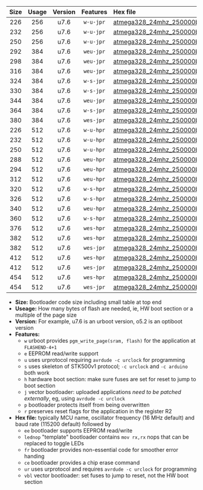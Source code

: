 |Size|Usage|Version|Features|Hex file|
|:-:|:-:|:-:|:-:|:--|
|226|256|u7.6|`w-u-jpr`|[atmega328_24mhz_250000bps_ur_vbl.hex](https://raw.githubusercontent.com/stefanrueger/urboot/main//atmega328_24mhz_250000bps_ur_vbl.hex)|
|232|256|u7.6|`w-u-jpr`|[atmega328_24mhz_250000bps_lednop_ur_vbl.hex](https://raw.githubusercontent.com/stefanrueger/urboot/main//atmega328_24mhz_250000bps_lednop_ur_vbl.hex)|
|250|256|u7.6|`w-u-jpr`|[atmega328_24mhz_250000bps_lednop_fr_ur_vbl.hex](https://raw.githubusercontent.com/stefanrueger/urboot/main//atmega328_24mhz_250000bps_lednop_fr_ur_vbl.hex)|
|292|384|u7.6|`weu-jpr`|[atmega328_24mhz_250000bps_ee_ur_vbl.hex](https://raw.githubusercontent.com/stefanrueger/urboot/main//atmega328_24mhz_250000bps_ee_ur_vbl.hex)|
|298|384|u7.6|`weu-jpr`|[atmega328_24mhz_250000bps_ee_lednop_ur_vbl.hex](https://raw.githubusercontent.com/stefanrueger/urboot/main//atmega328_24mhz_250000bps_ee_lednop_ur_vbl.hex)|
|316|384|u7.6|`weu-jpr`|[atmega328_24mhz_250000bps_ee_lednop_fr_ur_vbl.hex](https://raw.githubusercontent.com/stefanrueger/urboot/main//atmega328_24mhz_250000bps_ee_lednop_fr_ur_vbl.hex)|
|324|384|u7.6|`w-s-jpr`|[atmega328_24mhz_250000bps_vbl.hex](https://raw.githubusercontent.com/stefanrueger/urboot/main//atmega328_24mhz_250000bps_vbl.hex)|
|330|384|u7.6|`w-s-jpr`|[atmega328_24mhz_250000bps_lednop_vbl.hex](https://raw.githubusercontent.com/stefanrueger/urboot/main//atmega328_24mhz_250000bps_lednop_vbl.hex)|
|344|384|u7.6|`weu-jpr`|[atmega328_24mhz_250000bps_ee_lednop_fr_ce_ur_vbl.hex](https://raw.githubusercontent.com/stefanrueger/urboot/main//atmega328_24mhz_250000bps_ee_lednop_fr_ce_ur_vbl.hex)|
|364|384|u7.6|`w-s-jpr`|[atmega328_24mhz_250000bps_lednop_fr_vbl.hex](https://raw.githubusercontent.com/stefanrueger/urboot/main//atmega328_24mhz_250000bps_lednop_fr_vbl.hex)|
|380|384|u7.6|`wes-jpr`|[atmega328_24mhz_250000bps_ee_vbl.hex](https://raw.githubusercontent.com/stefanrueger/urboot/main//atmega328_24mhz_250000bps_ee_vbl.hex)|
|226|512|u7.6|`w-u-hpr`|[atmega328_24mhz_250000bps_ur.hex](https://raw.githubusercontent.com/stefanrueger/urboot/main//atmega328_24mhz_250000bps_ur.hex)|
|232|512|u7.6|`w-u-hpr`|[atmega328_24mhz_250000bps_lednop_ur.hex](https://raw.githubusercontent.com/stefanrueger/urboot/main//atmega328_24mhz_250000bps_lednop_ur.hex)|
|250|512|u7.6|`w-u-hpr`|[atmega328_24mhz_250000bps_lednop_fr_ur.hex](https://raw.githubusercontent.com/stefanrueger/urboot/main//atmega328_24mhz_250000bps_lednop_fr_ur.hex)|
|288|512|u7.6|`weu-hpr`|[atmega328_24mhz_250000bps_ee_ur.hex](https://raw.githubusercontent.com/stefanrueger/urboot/main//atmega328_24mhz_250000bps_ee_ur.hex)|
|294|512|u7.6|`weu-hpr`|[atmega328_24mhz_250000bps_ee_lednop_ur.hex](https://raw.githubusercontent.com/stefanrueger/urboot/main//atmega328_24mhz_250000bps_ee_lednop_ur.hex)|
|312|512|u7.6|`weu-hpr`|[atmega328_24mhz_250000bps_ee_lednop_fr_ur.hex](https://raw.githubusercontent.com/stefanrueger/urboot/main//atmega328_24mhz_250000bps_ee_lednop_fr_ur.hex)|
|320|512|u7.6|`w-s-hpr`|[atmega328_24mhz_250000bps.hex](https://raw.githubusercontent.com/stefanrueger/urboot/main//atmega328_24mhz_250000bps.hex)|
|326|512|u7.6|`w-s-hpr`|[atmega328_24mhz_250000bps_lednop.hex](https://raw.githubusercontent.com/stefanrueger/urboot/main//atmega328_24mhz_250000bps_lednop.hex)|
|340|512|u7.6|`weu-hpr`|[atmega328_24mhz_250000bps_ee_lednop_fr_ce_ur.hex](https://raw.githubusercontent.com/stefanrueger/urboot/main//atmega328_24mhz_250000bps_ee_lednop_fr_ce_ur.hex)|
|360|512|u7.6|`w-s-hpr`|[atmega328_24mhz_250000bps_lednop_fr.hex](https://raw.githubusercontent.com/stefanrueger/urboot/main//atmega328_24mhz_250000bps_lednop_fr.hex)|
|376|512|u7.6|`wes-hpr`|[atmega328_24mhz_250000bps_ee.hex](https://raw.githubusercontent.com/stefanrueger/urboot/main//atmega328_24mhz_250000bps_ee.hex)|
|382|512|u7.6|`wes-hpr`|[atmega328_24mhz_250000bps_ee_lednop.hex](https://raw.githubusercontent.com/stefanrueger/urboot/main//atmega328_24mhz_250000bps_ee_lednop.hex)|
|382|512|u7.6|`wes-jpr`|[atmega328_24mhz_250000bps_ee_lednop_vbl.hex](https://raw.githubusercontent.com/stefanrueger/urboot/main//atmega328_24mhz_250000bps_ee_lednop_vbl.hex)|
|412|512|u7.6|`wes-hpr`|[atmega328_24mhz_250000bps_ee_lednop_fr.hex](https://raw.githubusercontent.com/stefanrueger/urboot/main//atmega328_24mhz_250000bps_ee_lednop_fr.hex)|
|412|512|u7.6|`wes-jpr`|[atmega328_24mhz_250000bps_ee_lednop_fr_vbl.hex](https://raw.githubusercontent.com/stefanrueger/urboot/main//atmega328_24mhz_250000bps_ee_lednop_fr_vbl.hex)|
|454|512|u7.6|`wes-hpr`|[atmega328_24mhz_250000bps_ee_lednop_fr_ce.hex](https://raw.githubusercontent.com/stefanrueger/urboot/main//atmega328_24mhz_250000bps_ee_lednop_fr_ce.hex)|
|454|512|u7.6|`wes-jpr`|[atmega328_24mhz_250000bps_ee_lednop_fr_ce_vbl.hex](https://raw.githubusercontent.com/stefanrueger/urboot/main//atmega328_24mhz_250000bps_ee_lednop_fr_ce_vbl.hex)|

- **Size:** Bootloader code size including small table at top end
- **Useage:** How many bytes of flash are needed, ie, HW boot section or a multiple of the page size
- **Version:** For example, u7.6 is an urboot version, o5.2 is an optiboot version
- **Features:**
  + `w` urboot provides `pgm_write_page(sram, flash)` for the application at `FLASHEND-4+1`
  + `e` EEPROM read/write support
  + `u` uses urprotocol requiring `avrdude -c urclock` for programming
  + `s` uses skeleton of STK500v1 protocol; `-c urclock` and `-c arduino` both work
  + `h` hardware boot section: make sure fuses are set for reset to jump to boot section
  + `j` vector bootloader: uploaded applications *need to be patched externally*, eg, using `avrdude -c urclock`
  + `p` bootloader protects itself from being overwritten
  + `r` preserves reset flags for the application in the register R2
- **Hex file:** typically MCU name, oscillator frequency (16 MHz default) and baud rate (115200 default) followed by
  + `ee` bootloader supports EEPROM read/write
  + `lednop` "template" bootloader contains `mov rx,rx` nops that can be replaced to toggle LEDs
  + `fr` bootloader provides non-essential code for smoother error handing
  + `ce` bootloader provides a chip erase command
  + `ur` uses urprotocol and requires `avrdude -c urclock` for programming
  + `vbl` vector bootloader: set fuses to jump to reset, not the HW boot section

